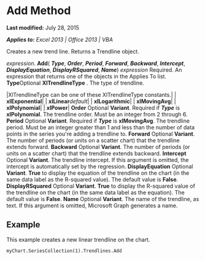 
# Add Method

 **Last modified:** July 28, 2015

 _**Applies to:** Excel 2013 | Office 2013 | VBA_

Creates a new trend line. Returns a Trendline object.

 _expression_. **Add**( **_Type_**,  **_Order_**,  **_Period_**,  **_Forward_**,  **_Backward_**,  **_Intercept_**,  **_DisplayEquation_**,  **_DisplayRSquared_**,  **_Name_**)
 _expression_ Required. An expression that returns one of the objects in the Applies To list.
 **Type**Optional 
 **XlTrendlineType**
. The type of trendline.


|XlTrendlineType can be one of these XlTrendlineType constants.|
| **xlExponential**|
| **xlLinear**_default_|
| **xlLogarithmic**|
| **xlMovingAvg**|
| **xlPolynomial**|
| **xlPower**|
 **Order** Optional **Variant**. Required if  **_Type_** is **xlPolynomial**. The trendline order. Must be an integer from 2 through 6.
 **Period** Optional **Variant**. Required if  **_Type_** is **xlMovingAvg**. The trendline period. Must be an integer greater than 1 and less than the number of data points in the series you're adding a trendline to.
 **Forward** Optional **Variant**. The number of periods (or units on a scatter chart) that the trendline extends forward.
 **Backward** Optional **Variant**. The number of periods (or units on a scatter chart) that the trendline extends backward.
 **Intercept** Optional **Variant**. The trendline intercept. If this argument is omitted, the intercept is automatically set by the regression.
 **DisplayEquation** Optional **Variant**.  **True** to display the equation of the trendline on the chart (in the same data label as the R-squared value). The default value is **False**.
 **DisplayRSquared** Optional **Variant**.  **True** to display the R-squared value of the trendline on the chart (in the same data label as the equation). The default value is **False**.
 **Name** Optional **Variant**. The name of the trendline, as text. If this argument is omitted, Microsoft Graph generates a name.

## Example

This example creates a new linear trendline on the chart.


```
myChart.SeriesCollection(1).Trendlines.Add
```

